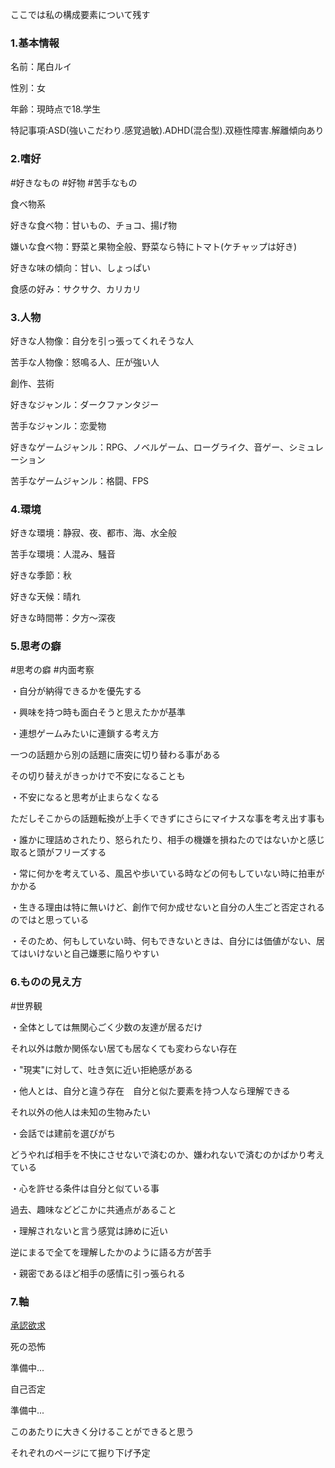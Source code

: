 ここでは私の構成要素について残す

### 1.基本情報

名前：尾白ルイ

性別：女

年齢：現時点で18.学生

特記事項:ASD(強いこだわり.感覚過敏).ADHD(混合型).双極性障害.解離傾向あり


### 2.嗜好
#好きなもの #好物 #苦手なもの

食べ物系

好きな食べ物：甘いもの、チョコ、揚げ物

嫌いな食べ物：野菜と果物全般、野菜なら特にトマト(ケチャップは好き)

好きな味の傾向：甘い、しょっぱい

食感の好み：サクサク、カリカリ


### 3.人物

好きな人物像：自分を引っ張ってくれそうな人

苦手な人物像：怒鳴る人、圧が強い人


創作、芸術

好きなジャンル：ダークファンタジー

苦手なジャンル：恋愛物

好きなゲームジャンル：RPG、ノベルゲーム、ローグライク、音ゲー、シミュレーション

苦手なゲームジャンル：格闘、FPS


### 4.環境

好きな環境：静寂、夜、都市、海、水全般

苦手な環境：人混み、騒音

好きな季節：秋

好きな天候：晴れ

好きな時間帯：夕方〜深夜


### 5.思考の癖
#思考の癖 #内面考察

・自分が納得できるかを優先する

・興味を持つ時も面白そうと思えたかが基準

・連想ゲームみたいに連鎖する考え方

一つの話題から別の話題に唐突に切り替わる事がある

その切り替えがきっかけで不安になることも

・不安になると思考が止まらなくなる

ただしそこからの話題転換が上手くできずにさらにマイナスな事を考え出す事も

・誰かに理詰めされたり、怒られたり、相手の機嫌を損ねたのではないかと感じ取ると頭がフリーズする

・常に何かを考えている、風呂や歩いている時などの何もしていない時に拍車がかかる

・生きる理由は特に無いけど、創作で何か成せないと自分の人生ごと否定されるのではと思っている

・そのため、何もしていない時、何もできないときは、自分には価値がない、居てはいけないと自己嫌悪に陥りやすい

### 6.ものの見え方
#世界観


・全体としては無関心ごく少数の友達が居るだけ

それ以外は敵か関係ない居ても居なくても変わらない存在

・"現実"に対して、吐き気に近い拒絶感がある

・他人とは、自分と違う存在　自分と似た要素を持つ人なら理解できる

それ以外の他人は未知の生物みたい

・会話では建前を選びがち

どうやれば相手を不快にさせないで済むのか、嫌われないで済むのかばかり考えている

・心を許せる条件は自分と似ている事

過去、趣味などどこかに共通点があること

・理解されないと言う感覚は諦めに近い

逆にまるで全てを理解したかのように語る方が苦手

・親密であるほど相手の感情に引っ張られる


### 7.軸
[承認欲求]()


死の恐怖

準備中...

自己否定

準備中...

このあたりに大きく分けることができると思う

それぞれのページにて掘り下げ予定



